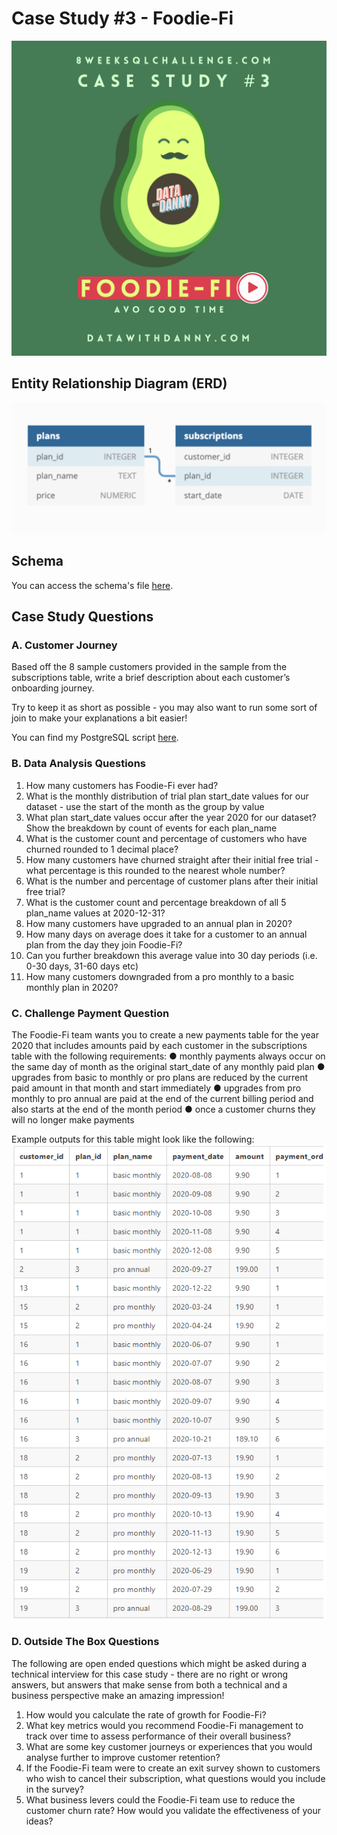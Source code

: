 
# Case Study #3 - Foodie-Fi

![Foodie-Fi](images/Week03.png)


## Entity Relationship Diagram (ERD)

![Week 03 ERD](images/Week03_ERD.png)


## Schema
You can access the schema's file [here](schema).


## Case Study Questions

### A. Customer Journey
Based off the 8 sample customers provided in the sample from the subscriptions table, write a brief description about each customer’s onboarding journey.

Try to keep it as short as possible - you may also want to run some sort of join to make your explanations a bit easier!

You can find my PostgreSQL script [here](Aweek03).


### B. Data Analysis Questions
1.	How many customers has Foodie-Fi ever had?
2.	What is the monthly distribution of trial plan start_date values for our dataset - use the start of the month as the group by value
3.	What plan start_date values occur after the year 2020 for our dataset? Show the breakdown by count of events for each plan_name
4.	What is the customer count and percentage of customers who have churned rounded to 1 decimal place?
5.	How many customers have churned straight after their initial free trial - what percentage is this rounded to the nearest whole number?
6.	What is the number and percentage of customer plans after their initial free trial?
7.	What is the customer count and percentage breakdown of all 5 plan_name values at 2020-12-31?
8.	How many customers have upgraded to an annual plan in 2020?
9.	How many days on average does it take for a customer to an annual plan from the day they join Foodie-Fi?
10.	Can you further breakdown this average value into 30 day periods (i.e. 0-30 days, 31-60 days etc)
11.	How many customers downgraded from a pro monthly to a basic monthly plan in 2020?


### C. Challenge Payment Question
The Foodie-Fi team wants you to create a new payments table for the year 2020 that includes amounts paid by each customer in the subscriptions table with the following requirements:
● monthly payments always occur on the same day of month as the original start_date of any monthly paid plan
● upgrades from basic to monthly or pro plans are reduced by the current paid amount in that month and start immediately
● upgrades from pro monthly to pro annual are paid at the end of the current billing period and also starts at the end of the month period
● once a customer churns they will no longer make payments

Example outputs for this table might look like the following:
![table01](images/table01.png)

### D. Outside The Box Questions
The following are open ended questions which might be asked during a technical interview for this case study - there are no right or wrong answers, but answers that make sense from both a technical and a business perspective make an amazing impression!

1.	How would you calculate the rate of growth for Foodie-Fi?
2.	What key metrics would you recommend Foodie-Fi management to track over time to assess performance of their overall business?
3.	What are some key customer journeys or experiences that you would analyse further to improve customer retention?
4.	If the Foodie-Fi team were to create an exit survey shown to customers who wish to cancel their subscription, what questions would you include in the survey?
5.	What business levers could the Foodie-Fi team use to reduce the customer churn rate? How would you validate the effectiveness of your ideas?